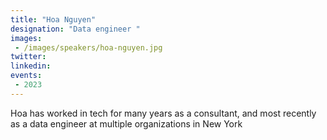 ```yaml
---
title: "Hoa Nguyen"
designation: "Data engineer "
images:
 - /images/speakers/hoa-nguyen.jpg
twitter: 
linkedin: 
events:
 - 2023
---
```


Hoa has worked in tech for many years as a consultant, and most recently as a data engineer at multiple organizations in New York 